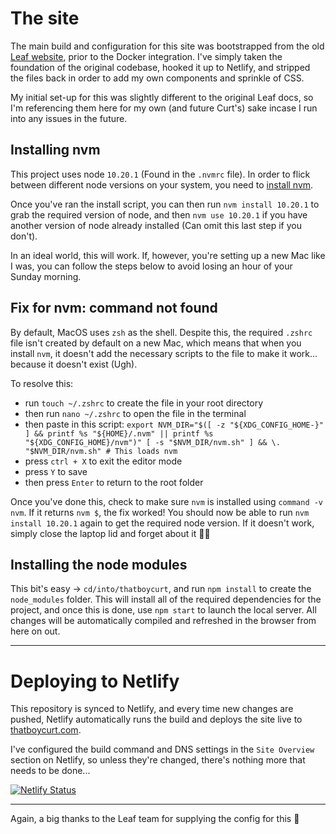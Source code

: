 # The site

The main build and configuration for this site was bootstrapped from the old [Leaf website][leaf], prior to the Docker integration. I've simply taken the foundation of the original codebase, hooked it up to Netlify, and stripped the files back in order to add my own components and sprinkle of CSS.

[leaf]: https://weareleaf.com/

My initial set-up for this was slightly different to the original Leaf docs, so I'm referencing them here for my own (and future Curt's) sake incase I run into any issues in the future.

## Installing nvm

This project uses node `10.20.1` (Found in the `.nvmrc` file). In order to flick between different node versions on your system, you need to [install nvm][nvm].

[nvm]: https://github.com/nvm-sh/nvm

Once you've ran the install script, you can then run `nvm install 10.20.1` to grab the required version of node, and then `nvm use 10.20.1` if you have another version of node already installed (Can omit this last step if you don't).

In an ideal world, this will work. If, however, you're setting up a new Mac like I was, you can follow the steps below to avoid losing an hour of your Sunday morning.

## Fix for nvm: command not found

By default, MacOS uses `zsh` as the shell. Despite this, the required `.zshrc` file isn't created by default on a new Mac, which means that when you install `nvm`, it doesn't add the necessary scripts to the file to make it work... because it doesn't exist (Ugh).

To resolve this:

- run `touch ~/.zshrc` to create the file in your root directory
- then run `nano ~/.zshrc` to open the file in the terminal
- then paste in this script: `export NVM_DIR="$([ -z "${XDG_CONFIG_HOME-}" ] && printf %s "${HOME}/.nvm" || printf %s "${XDG_CONFIG_HOME}/nvm")" [ -s "$NVM_DIR/nvm.sh" ] && \. "$NVM_DIR/nvm.sh" # This loads nvm`
- press `ctrl + X` to exit the editor mode
- press `Y` to save
- then press `Enter` to return to the root folder

Once you've done this, check to make sure `nvm` is installed using `command -v nvm`. If it returns `nvm $`, the fix worked! You should now be able to run `nvm install 10.20.1` again to get the required node version. If it doesn't work, simply close the laptop lid and forget about it 👍🏻

## Installing the node modules

This bit's easy -> `cd/into/thatboycurt`, and run `npm install` to create the `node_modules` folder. This will install all of the required dependencies for the project, and once this is done, use `npm start` to launch the local server. All changes will be automatically compiled and refreshed in the browser from here on out.

---

# Deploying to Netlify

This repository is synced to Netlify, and every time new changes are pushed, Netlify automatically runs the build and deploys the site live to [thatboycurt.com][site].

I've configured the build command and DNS settings in the `Site Overview` section on Netlify, so unless they're changed, there's nothing more that needs to be done...

[![Netlify Status](https://api.netlify.com/api/v1/badges/c446f429-fc98-46c8-971c-733af48b9611/deploy-status)](https://app.netlify.com/sites/thatboycurt/deploys)

[site]: https://thatboycurt.com/

---

Again, a big thanks to the Leaf team for supplying the config for this 💙
